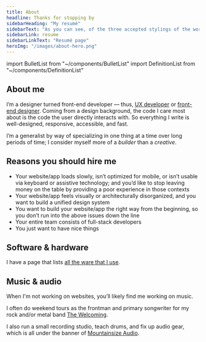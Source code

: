 ```yaml
---
title: About
headline: Thanks for stopping by
sidebarHeading: "My resumé"
sidebarText: "As you can see, of the three accepted stylings of the word resumé, I prefer the version with one accent at the end."
sidebarLink: resume
sidebarLinkText: "Resumé page"
heroImg: "/images/about-hero.png"
---
```


import BulletList from "~/components/BulletList"
import DefinitionList from "~/components/DefinitionList"

## About me

I’m a designer turned front-end developer — thus, [UX developer](https://www.disambiguity.com/what-is-a-ux-developer/) or [front-end designer](https://bradfrost.com/blog/post/frontend-design/). Coming from a design background, the code I care most about is the code the user directly interacts with. So everything I write is well-designed, responsive, accessible, and fast.

I’m a generalist by way of specializing in one thing at a time over long periods of time; I consider myself more of a _builder_ than a *creative*.

<DefinitionList slug="principles-list" />

<BulletList slug="skills-list" />

## Reasons you should hire me

- Your website/app loads slowly, isn’t optimized for mobile, or isn’t usable via keyboard or assistive technology; and you’d like to stop leaving money on the table by providing a poor experience in those contexts
- Your website/app feels visually or architecturally disorganized, and you want to build a unified design system
- You want to build your website/app the right way from the beginning, so you don’t run into the above issues down the line
- Your entire team consists of full-stack developers
- You just want to have nice things

## Software & hardware

I have a page that lists [all the ware that I use](uses).

## Music & audio

When I'm not working on websites, you’ll likely find me working on music.

I often do weekend tours as the frontman and primary songwriter for my rock and/or metal band [The Welcoming](https://thewelcomingmusic.com).

I also run a small recording studio, teach drums, and fix up audio gear, which is all under the banner of [Mountainsize Audio](https://mountainsizeaudio.com).
